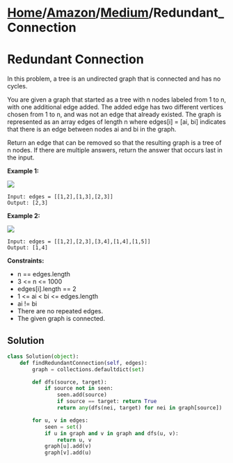 # [Home](./../..)/[Amazon](./..)/[Medium](./)/Redundant_Connection
<h1>Redundant Connection</h1>

<p>
In this problem, a tree is an undirected graph that is connected and has no cycles.
</p>
<p>
You are given a graph that started as a tree with n nodes labeled from 1 to n, with one additional edge added. The added edge has two different vertices chosen from 1 to n, and was not an edge that already existed. The graph is represented as an array edges of length n where edges[i] = [ai, bi] indicates that there is an edge between nodes ai and bi in the graph.
</p>
<p>
Return an edge that can be removed so that the resulting graph is a tree of n nodes. If there are multiple answers, return the answer that occurs last in the input.
</p>

<b>Example 1:</b>

<img src="https://assets.leetcode.com/uploads/2021/05/02/reduntant1-1-graph.jpg">

    Input: edges = [[1,2],[1,3],[2,3]]
    Output: [2,3]
    
<b>Example 2:</b>

<img src="https://assets.leetcode.com/uploads/2021/05/02/reduntant1-2-graph.jpg">

    Input: edges = [[1,2],[2,3],[3,4],[1,4],[1,5]]
    Output: [1,4]

<b>Constraints:</b>

- n == edges.length
- 3 <= n <= 1000
- edges[i].length == 2
- 1 <= ai < bi <= edges.length
- ai != bi
- There are no repeated edges.
- The given graph is connected.

<h2>Solution</h2>

```python
class Solution(object):
    def findRedundantConnection(self, edges):
        graph = collections.defaultdict(set)

        def dfs(source, target):
            if source not in seen:
                seen.add(source)
                if source == target: return True
                return any(dfs(nei, target) for nei in graph[source])

        for u, v in edges:
            seen = set()
            if u in graph and v in graph and dfs(u, v):
                return u, v
            graph[u].add(v)
            graph[v].add(u)
```
